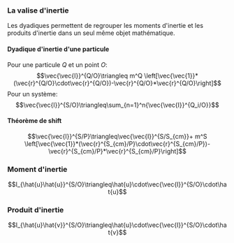 ### La valise d'inertie
Les dyadiques permettent de regrouper les moments d'inertie et les produits d'inertie dans un seul même objet mathématique. 
#### Dyadique d'inertie d'une particule
Pour une particule $Q$ et un point $O$:
$$\vec{\vec{I}}^{Q/O}\triangleq m^Q \left[\vec{\vec{1}}*(\vec{r}^{Q/O}\cdot\vec{r}^{Q/O})-\vec{r}^{Q/O}*\vec{r}^{Q/O}\right]$$
Pour un système:
$$\vec{\vec{I}}^{S/O}\triangleq\sum_{n=1}^n{\vec{\vec{I}}^{Q_i/O}}$$
#### Théorème de shift
$$\vec{\vec{I}}^{S/P}\triangleq\vec{\vec{I}}^{S/S_{cm}}+ m^S \left[\vec{\vec{1}}*(\vec{r}^{S_{cm}/P}\cdot\vec{r}^{S_{cm}/P})-\vec{r}^{S_{cm}/P}*\vec{r}^{S_{cm}/P}\right]$$
### Moment d'inertie
$$I_{\hat{u}\hat{u}}^{S/O}\triangleq\hat{u}\cdot\vec{\vec{I}}^{S/O}\cdot\hat{u}$$
### Produit d'inertie
$$I_{\hat{u}\hat{v}}^{S/O}\triangleq\hat{u}\cdot\vec{\vec{I}}^{S/O}\cdot\hat{v}$$

